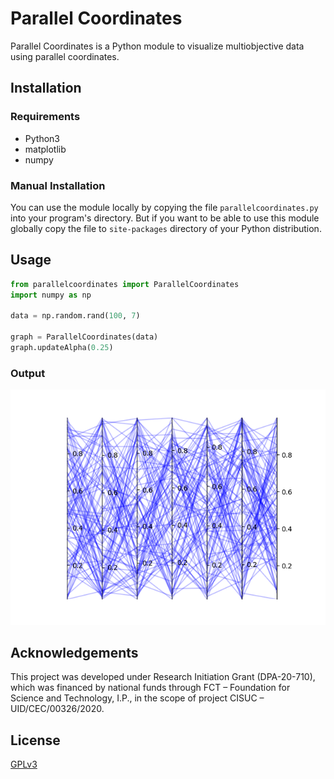 
# Parallel Coordinates

Parallel Coordinates is a Python module to visualize multiobjective data using parallel coordinates.

## Installation

### Requirements
* Python3
* matplotlib
* numpy

### Manual Installation
You can use the module locally by copying the file ```parallelcoordinates.py``` into your program's directory. But if you want to be able to use this module globally copy the file to ```site-packages``` directory of your Python distribution.

## Usage

```python
from parallelcoordinates import ParallelCoordinates
import numpy as np

data = np.random.rand(100, 7)

graph = ParallelCoordinates(data)
graph.updateAlpha(0.25)
```

### Output

![alt text](img/readme.png "Parallel Coordinates")


## Acknowledgements

This project was developed under Research Initiation Grant (DPA-20-710), which was financed by national funds through FCT – Foundation for Science and Technology, I.P., in the scope of project CISUC – UID/CEC/00326/2020.

## License
[GPLv3](LICENSE)